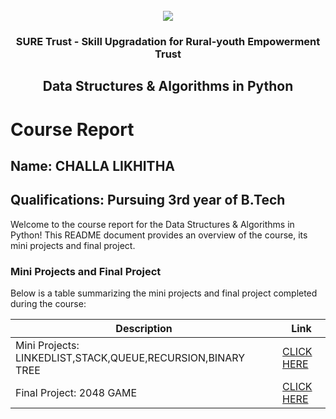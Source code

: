 <!-- PROJECT LOGO -->
<br />

<div align="center">
   <img src='https://user-images.githubusercontent.com/73131499/166115643-d3187f47-d38f-41b2-ae42-5ecbbc60de14.png' />


<h3 align="center">SURE Trust - Skill Upgradation for Rural-youth Empowerment Trust</h3>
  <h2>Data Structures & Algorithms in Python</h2>
</div>

# Course Report

## Name: CHALLA LIKHITHA

## Qualifications: Pursuing 3rd year of B.Tech

Welcome to the course report for the Data Structures & Algorithms in Python! This README document provides an overview of the course, its mini projects and final project.

### Mini Projects and Final Project

Below is a table summarizing the mini projects and final project completed during the course:

| Description                               | Link                                    |
|-------------------------------------------|-----------------------------------------|
| Mini Projects: LINKEDLIST,STACK,QUEUE,RECURSION,BINARY TREE     | [CLICK HERE](https://github.com/sure-trust/G2_DSA_Python/tree/main/Mini%20Projects/Likhitha)                        |
| Final Project: 2048 GAME     | [CLICK HERE](https://github.com/sure-trust/G2_DSA_Python/tree/main/Final%20Capstone%20Project/Likhitha)                         |
